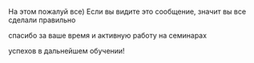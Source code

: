 На этом пожалуй все)
Если вы видите это сообщение, значит вы все сделали правильно

спасибо за ваше время и активную работу на семинарах

успехов в дальнейшем обучении!